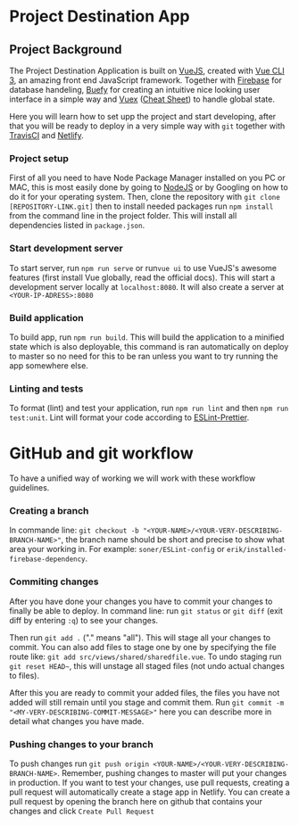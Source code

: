Project Destination App
==========================

## Project Background
The Project Destination Application is built on [VueJS](https://vuejs.org/), created with [Vue CLI 3](https://cli.vuejs.org/), an amazing front end JavaScript framework. Together with [Firebase](https://firebase.google.com/) for database handeling, [Buefy](https://buefy.github.io/) for creating an intuitive nice looking user interface in a simple way and [Vuex](https://vuex.vuejs.org/) ([Cheat Sheet](https://vuejs-tips.github.io/vuex-cheatsheet/)) to handle global state.

Here you will learn how to set upp the project and start developing, after that you will be ready to deploy in a very simple way with `git` together with [TravisCI](https://travis-ci.com) and [Netlify](https://www.netlify.com).

### Project setup
First of all you need to have Node Package Manager installed on you PC or MAC, this is most easily done by going to [NodeJS](https://nodejs.org/en/download/) or by Googling on how to do it for your operating system. Then, clone the repository with `git clone [REPOSITORY-LINK.git]` then to install needed packages run `npm install` from the command line in the project folder. This will install all dependencies listed in `package.json`.

### Start development server
To start server, run `npm run serve` or run`vue ui` to use VueJS's awesome features (first install Vue globally, read the official docs). This will start a development server locally at `localhost:8080`. It will also create a server at `<YOUR-IP-ADRESS>:8080`

### Build application
To build app, run `npm run build`. This will build the application to a minified state which is also deployable, this command is ran automatically on deploy to master so no need for this to be ran unless you want to try running the app somewhere else.

### Linting and tests
To format (lint) and test your application, run `npm run lint` and then `npm run test:unit`. Lint will format your code according to [ESLint-Prettier](https://github.com/prettier/prettier-eslint).

GitHub and git workflow
=======================

To have a unified way of working we will work with these workflow guidelines.
### Creating a branch
In commande line:
`git checkout -b "<YOUR-NAME>/<YOUR-VERY-DESCRIBING-BRANCH-NAME>"`, the branch name should be short and precise to show what area your working in. For example: `soner/ESLint-config` or `erik/installed-firebase-dependency`.

### Commiting changes
After you have done your changes you have to commit your changes to finally be able to deploy. In command line:
run `git status` or `git diff` (exit diff by entering `:q`) to see your changes. 

Then run `git add .` ("." means "all"). This will stage all your changes to commit. You can also add files to stage one by one by specifying the file route like: `git add src/views/shared/sharedfile.vue`. To undo staging run `git reset HEAD~`, this will unstage all staged files (not undo actual changes to files).

After this you are ready to commit your added files, the files you have not added will still remain until you stage and commit them. Run `git commit -m "<MY-VERY-DESCRIBING-COMMIT-MESSAGE>"` here you can describe more in detail what changes you have made.

### Pushing changes to your branch
To push changes run `git push origin <YOUR-NAME>/<YOUR-VERY-DESCRIBING-BRANCH-NAME>`. Remember, pushing changes to master will put your changes in production. If you want to test your changes, use pull requests, creating a pull request will automatically create a stage app in Netlify. You can create a pull request by opening the branch here on github that contains your changes and click `Create Pull Request`
